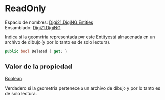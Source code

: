 # ReadOnly

Espacio de nombres: [Digi21.DigiNG.Entities](/digi3d-net/programacion/.net/referencia/digi21.diging/digi21.diging.entities/)  
Ensamblado: [Digi21.DigiNG](/digi3d-net/programacion/.net/referencia/digi21.diging.plugin/digi21.diging/)

Indica si la geometría representada por este [Entity](../)está almacenada en un archivo de dibujo \(y por lo tanto es de solo lectura\).

```csharp
public bool Deleted { get; }
```

## Valor de la propiedad

[Boolean](https://docs.microsoft.com/en-us/dotnet/api/system.boolean?view=net-5.0)

Verdadero si la geometría pertenece a un archivo de dibujo y por lo tanto es de solo lectura.



